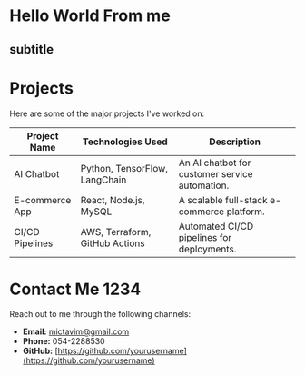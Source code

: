 # Hello World From me
## subtitle
# Projects

Here are some of the major projects I've worked on:

| Project Name     | Technologies Used                  | Description                                  |
|------------------|------------------------------------|----------------------------------------------|
| AI Chatbot       | Python, TensorFlow, LangChain      | An AI chatbot for customer service automation. |
| E-commerce App   | React, Node.js, MySQL              | A scalable full-stack e-commerce platform.    |
| CI/CD Pipelines  | AWS, Terraform, GitHub Actions     | Automated CI/CD pipelines for deployments.    |


# Contact Me 1234

Reach out to me through the following channels:

- **Email:** [mictavim@gmail.com](mailto:mictavim@gmail.com)
- **Phone:** 054-2288530
- **GitHub:** [https://github.com/yourusername](https://github.com/yourusername)
